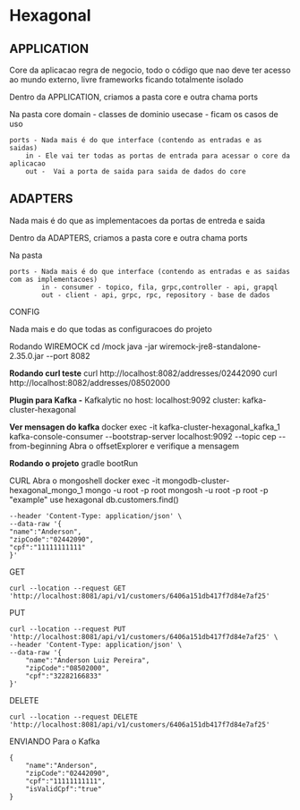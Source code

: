 # **Hexagonal**

## **APPLICATION**

Core da aplicacao regra de negocio, todo o código que nao deve ter acesso ao mundo externo, livre frameworks ficando totalmente isolado

Dentro da APPLICATION, criamos a pasta core e outra chama ports

Na pasta
core
domain - classes de dominio
usecase - ficam os casos de uso

	ports - Nada mais é do que interface (contendo as entradas e as saidas)
		in - Ele vai ter todas as portas de entrada para acessar o core da aplicacao
		out -  Vai a porta de saida para saida de dados do core


## **ADAPTERS**

Nada mais é do que as implementacoes da portas de entreda e saida

Dentro da ADAPTERS, criamos a pasta core e outra chama ports

Na pasta

	ports - Nada mais é do que interface (contendo as entradas e as saidas com as implementacoes)	
			in - consumer - topico, fila, grpc,controller - api, grapql
			out - client - api, grpc, rpc, repository - base de dados	

CONFIG

Nada mais e do que todas as configuracoes do projeto

Rodando WIREMOCK
cd /mock
java -jar wiremock-jre8-standalone-2.35.0.jar --port 8082

**Rodando curl teste**
curl http://localhost:8082/addresses/02442090
curl http://localhost:8082/addresses/08502000

****Plugin para Kafka -****
Kafkalytic
no host: localhost:9092
cluster: kafka-cluster-hexagonal

**Ver mensagen do kafka**
docker exec -it kafka-cluster-hexagonal_kafka_1 kafka-console-consumer --bootstrap-server localhost:9092 --topic cep --from-beginning
Abra o offsetExplorer e verifique a mensagem

**Rodando o projeto**
gradle bootRun

CURL
Abra o mongoshell
docker exec -it mongodb-cluster-hexagonal_mongo_1 mongo -u root -p root
mongosh -u root -p root -p "example"
use hexagonal
db.customers.find()

```curl --location --request POST 'http://localhost:8081/api/v1/customers' \
--header 'Content-Type: application/json' \
--data-raw '{
"name":"Anderson",
"zipCode":"02442090",
"cpf":"11111111111"
}'
```
GET
```
curl --location --request GET 'http://localhost:8081/api/v1/customers/6406a151db417f7d84e7af25'
```
PUT
```
curl --location --request PUT 'http://localhost:8081/api/v1/customers/6406a151db417f7d84e7af25' \
--header 'Content-Type: application/json' \
--data-raw '{
    "name":"Anderson Luiz Pereira",
    "zipCode":"08502000",
    "cpf":"32282166833"
}'
```
DELETE
```
curl --location --request DELETE 'http://localhost:8081/api/v1/customers/6406a151db417f7d84e7af25'
```
ENVIANDO Para o Kafka
```
{
    "name":"Anderson",
    "zipCode":"02442090",
    "cpf":"11111111111",
    "isValidCpf":"true"		
}
```
